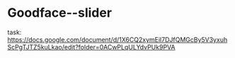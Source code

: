 # Goodface--slider
task: https://docs.google.com/document/d/1X6CQ2xymEil7DJfQMGcBy5V3yxuhScPgTJTZ5kuLkao/edit?folder=0ACwPLqULYdvPUk9PVA
